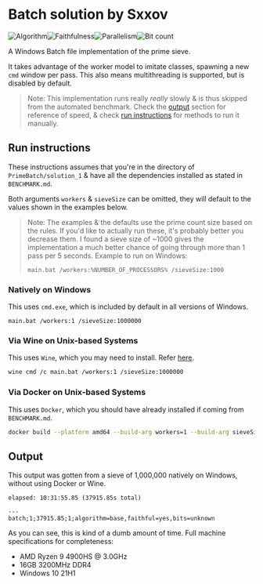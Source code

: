 # Batch solution by Sxxov

![Algorithm](https://img.shields.io/badge/Algorithm-base-green)![Faithfulness](https://img.shields.io/badge/Faithful-yes-green)![Parallelism](https://img.shields.io/badge/Parallel-no-green)![Bit count](https://img.shields.io/badge/Bits-unknown-yellowgreen)

A Windows Batch file implementation of the prime sieve.

It takes advantage of the worker model to imitate classes, spawning a new `cmd` window per pass. This also means multithreading is supported, but is disabled by default.

> Note: This implementation runs really *really* slowly & is thus skipped from the automated benchmark. Check the [output](#output) section for reference of speed, & check [run instructions](#run-instructions) for methods to run it manually.



## Run instructions

These instructions assumes that you're in the directory of `PrimeBatch/solution_1` & have all the dependencies installed as stated in `BENCHMARK.md`.

Both arguments `workers` & `sieveSize` can be omitted, they will default to the values shown in the examples below.

> Note: The examples & the defaults use the prime count size based on the rules. If you'd like to actually run these, it's probably better you decrease them. I found a sieve size of ~1000 gives the implementation a much better chance of going through more than 1 pass per 5 seconds. Example to run on Windows:
>
> ```
> main.bat /workers:%NUMBER_OF_PROCESSORS% /sieveSize:1000
> ```

### Natively on Windows

This uses `cmd.exe`, which is included by default in all versions of Windows.

```batch
main.bat /workers:1 /sieveSize:1000000
```

### Via Wine on Unix-based Systems

This uses `Wine`, which you may need to install. Refer [here](https://www.tecmint.com/install-wine-in-ubuntu/).

```bash
wine cmd /c main.bat /workers:1 /sieveSize:1000000
```

### Via Docker on Unix-based Systems

This uses `Docker`, which you should have already installed if coming from `BENCHMARK.md`.

```bash
docker build --platform amd64 --build-arg workers=1 --build-arg sieveSize=1000000 -t primebatch -f ManualDockerfile . && docker run -d primebatch
```

## Output

This output was gotten from a sieve of 1,000,000 natively on Windows, without using Docker or Wine. 

```
elapsed: 10:31:55.85 (37915.85s total)

---
batch;1;37915.85;1;algorithm=base,faithful=yes,bits=unknown
```

As you can see, this is kind of a dumb amount of time. Full machine specifications for completeness:

* AMD Ryzen 9 4900HS @ 3.0GHz
* 16GB 3200MHz DDR4
* Windows 10 21H1